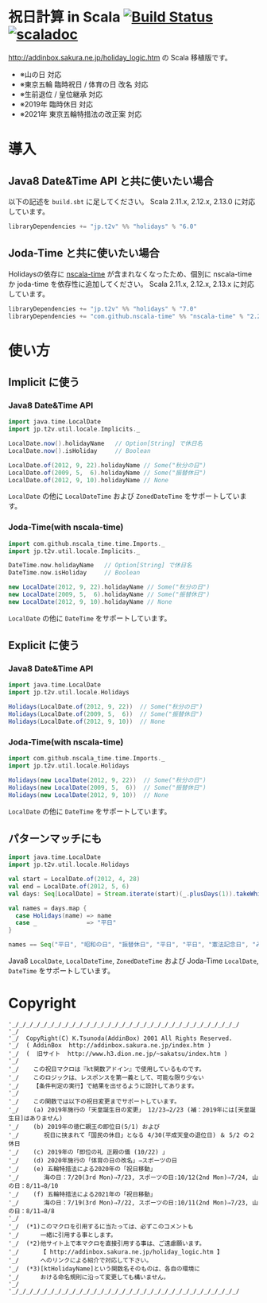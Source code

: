 # 祝日計算 in Scala [![Build Status](https://travis-ci.org/t2v/holidays.svg?branch=master)](https://travis-ci.org/t2v/holidays) [![scaladoc](https://javadoc-badge.appspot.com/jp.t2v/holidays_2.12.svg?label=scaladoc)](https://javadoc-badge.appspot.com/jp.t2v/holidays_2.12/jp/t2v/util/locale/index.html?javadocio=true)

http://addinbox.sakura.ne.jp/holiday_logic.htm の Scala 移植版です。

- ※山の日 対応
- ※東京五輪 臨時祝日 / 体育の日 改名 対応
- ※生前退位 / 皇位継承 対応
- ※2019年 臨時休日 対応
- ※2021年 東京五輪特措法の改正案 対応

# 導入


## Java8 Date&Time API と共に使いたい場合

以下の記述を `build.sbt` に足してください。
Scala 2.11.x, 2.12.x, 2.13.0 に対応しています。

```scala
libraryDependencies += "jp.t2v" %% "holidays" % "6.0"
```

## Joda-Time と共に使いたい場合

Holidaysの依存に [nscala-time](https://github.com/nscala-time/nscala-time) が含まれなくなったため、個別に nscala-time か joda-time を依存性に追加してください。
Scala 2.11.x, 2.12.x, 2.13.x に対応しています。

```scala
libraryDependencies += "jp.t2v" %% "holidays" % "7.0"
libraryDependencies += "com.github.nscala-time" %% "nscala-time" % "2.22.0"
```

# 使い方

## Implicit に使う

### Java8 Date&Time API

```scala
import java.time.LocalDate
import jp.t2v.util.locale.Implicits._

LocalDate.now().holidayName   // Option[String] で休日名
LocalDate.now().isHoliday     // Boolean

LocalDate.of(2012, 9, 22).holidayName // Some("秋分の日")
LocalDate.of(2009, 5,  6).holidayName // Some("振替休日")
LocalDate.of(2012, 9, 10).holidayName // None
```

`LocalDate` の他に `LocalDateTime` および `ZonedDateTime` をサポートしています。

### Joda-Time(with nscala-time)

```scala
import com.github.nscala_time.time.Imports._
import jp.t2v.util.locale.Implicits._

DateTime.now.holidayName   // Option[String] で休日名
DateTime.now.isHoliday     // Boolean

new LocalDate(2012, 9, 22).holidayName // Some("秋分の日")
new LocalDate(2009, 5,  6).holidayName // Some("振替休日")
new LocalDate(2012, 9, 10).holidayName // None
```

`LocalDate` の他に `DateTime` をサポートしています。

## Explicit に使う

### Java8 Date&Time API

```scala
import java.time.LocalDate
import jp.t2v.util.locale.Holidays

Holidays(LocalDate.of(2012, 9, 22))  // Some("秋分の日")
Holidays(LocalDate.of(2009, 5,  6))  // Some("振替休日")
Holidays(LocalDate.of(2012, 9, 10))  // None
```

### Joda-Time(with nscala-time)

```scala
import com.github.nscala_time.time.Imports._
import jp.t2v.util.locale.Holidays

Holidays(new LocalDate(2012, 9, 22))  // Some("秋分の日")
Holidays(new LocalDate(2009, 5,  6))  // Some("振替休日")
Holidays(new LocalDate(2012, 9, 10))  // None
```

`LocalDate` の他に `DateTime` をサポートしています。

## パターンマッチにも

```scala
import java.time.LocalDate
import jp.t2v.util.locale.Holidays

val start = LocalDate.of(2012, 4, 28)
val end = LocalDate.of(2012, 5, 6)
val days: Seq[LocalDate] = Stream.iterate(start)(_.plusDays(1)).takeWhile(end >)

val names = days.map {
  case Holidays(name) => name
  case _              => "平日"
}

names == Seq("平日", "昭和の日", "振替休日", "平日", "平日", "憲法記念日", "みどりの日", "こどもの日")
```

Java8 `LocalDate`, `LocalDateTime`, `ZonedDateTime` および Joda-Time `LocalDate`, `DateTime` をサポートしています。

# Copyright

```
'_/_/_/_/_/_/_/_/_/_/_/_/_/_/_/_/_/_/_/_/_/_/_/_/_/_/_/_/_/_/_/_/
'_/
'_/  CopyRight(C) K.Tsunoda(AddinBox) 2001 All Rights Reserved.
'_/  ( AddinBox  http://addinbox.sakura.ne.jp/index.htm )
'_/  (  旧サイト  http://www.h3.dion.ne.jp/~sakatsu/index.htm )
'_/
'_/    この祝日マクロは『kt関数アドイン』で使用しているものです。
'_/    このロジックは、レスポンスを第一義として、可能な限り少ない
'_/    【条件判定の実行】で結果を出せるように設計してあります。
'_/
'_/    この関数では以下の祝日変更までサポートしています。
'_/    (a) 2019年施行の「天皇誕生日の変更」 12/23⇒2/23 (補：2019年には[天皇誕生日]はありません)
'_/    (b) 2019年の徳仁親王の即位日(5/1) および
'_/       祝日に挟まれて「国民の休日」となる 4/30(平成天皇の退位日) ＆ 5/2 の２休日
'_/    (c) 2019年の「即位の礼 正殿の儀 (10/22) 」
'_/    (d) 2020年施行の「体育の日の改名」⇒スポーツの日
'_/    (e) 五輪特措法による2020年の「祝日移動」
'_/       海の日：7/20(3rd Mon)⇒7/23, スポーツの日:10/12(2nd Mon)⇒7/24, 山の日：8/11⇒8/10
'_/    (f) 五輪特措法による2021年の「祝日移動」
'_/       海の日：7/19(3rd Mon)⇒7/22, スポーツの日:10/11(2nd Mon)⇒7/23, 山の日：8/11⇒8/8
'_/
'_/  (*1)このマクロを引用するに当たっては、必ずこのコメントも
'_/      一緒に引用する事とします。
'_/  (*2)他サイト上で本マクロを直接引用する事は、ご遠慮願います。
'_/      【 http://addinbox.sakura.ne.jp/holiday_logic.htm 】
'_/      へのリンクによる紹介で対応して下さい。
'_/  (*3)[ktHolidayName]という関数名そのものは、各自の環境に
'_/      おける命名規則に沿って変更しても構いません。
'_/
'_/_/_/_/_/_/_/_/_/_/_/_/_/_/_/_/_/_/_/_/_/_/_/_/_/_/_/_/_/_/_/_/
```

